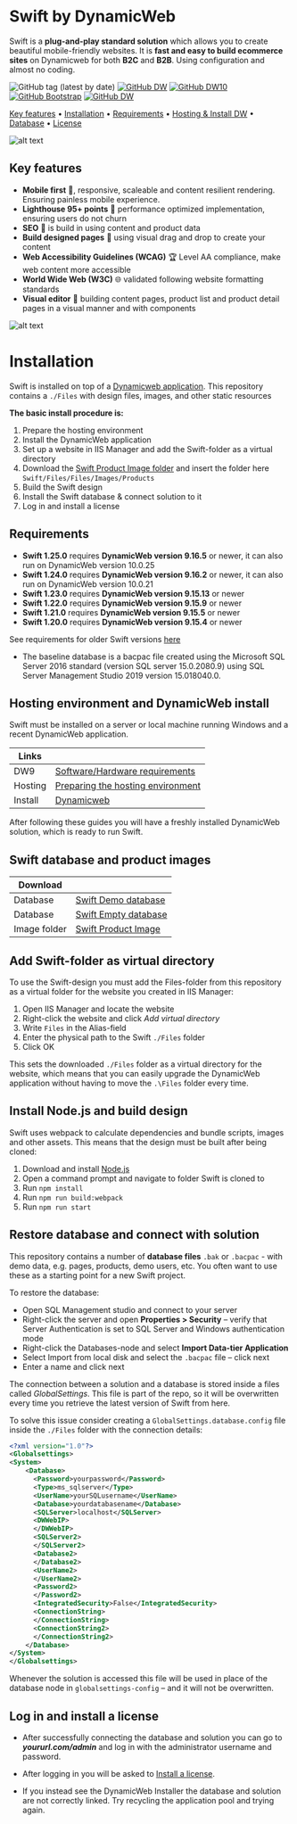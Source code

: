 
# Swift by DynamicWeb

Swift is a **plug-and-play standard solution** which allows you to create beautiful mobile-friendly  websites. It is **fast and easy to build ecommerce sites** on Dynamicweb for both **B2C** and **B2B**. Using configuration and almost no coding. 

![GitHub tag (latest by date)](https://img.shields.io/github/v/tag/dynamicweb/Swift?color=orange&label=Swift%20Release) [![GitHub DW](https://img.shields.io/badge/DynamicWeb9%20Release-v9.16.5-blue)](https://doc.dynamicweb.com/downloads/releases) [![GitHub DW10](https://img.shields.io/badge/DynamicWeb10%20Release-v10.0.25-darkblue)](https://doc.dynamicweb.com/Files/Images/Swift/Swift-dw10.png) [![GitHub Bootstrap](https://img.shields.io/badge/Bootstrap-v5.1.3-green)](https://getbootstrap.com/) [![GitHub DW](https://img.shields.io/badge/Swift-documentation-purple)](https://doc.dynamicweb.com/swift/setup-project) 

[Key features](#key-features) • [Installation](#installation) • [Requirements](#requirements) • [Hosting & Install DW](#hosting-environment-and-dynamicweb-install) • [Database](#swift-database-and-product-images) • [License](#log-in-and-install-a-license)

![alt text](https://doc.dynamicweb.com/Files/Images/Swift/Bikeshop.png)

## Key features 

* **Mobile first** :iphone:, responsive, scaleable and content resilient rendering. Ensuring painless mobile experience.
* **Lighthouse 95+ points** :100: performance optimized implementation, ensuring users do not churn
* **SEO** :pencil:  is build in using content and product data
*  **Build designed pages** :art: using visual drag and drop to create your content
* **Web Accessibility Guidelines (WCAG)** :trophy: Level AA compliance, make web content more accessible
* **World Wide Web (W3C)** :globe_with_meridians: validated following website formatting standards
* **Visual editor** :rainbow: building content pages, product list and product detail pages in a visual manner and with components 

![alt text](http://doc.dynamicweb.com//Files/Images/Swift/VE-clothes.gif)
# Installation

Swift is installed on top of a [Dynamicweb application](https://doc.dynamicweb.com/get-started/introduction).
This repository contains a `./Files` with design files, images, and other static resources

**The basic install procedure is:**

1. Prepare the hosting environment
2. Install the DynamicWeb application
3. Set up a website in IIS Manager and add the Swift-folder as a virtual directory
4. Download the [Swift Product Image folder](https://doc.dynamicweb.com/Files/Files/Releases/Swift/Swift-v1.19.0/Swift_20230629_DemoProductImages.zip "Download Swift Product Image folder") and insert the folder here `Swift/Files/Files/Images/Products`
5. Build the Swift design
6. Install the Swift database & connect solution to it
7. Log in and install a license

## Requirements

* **Swift 1.25.0** requires **DynamicWeb version 9.16.5** or newer, it can also run on DynamicWeb version 10.0.25
* **Swift 1.24.0** requires **DynamicWeb version 9.16.2** or newer, it can also run on DynamicWeb version 10.0.21
* **Swift 1.23.0** requires **DynamicWeb version 9.15.13** or newer
* **Swift 1.22.0** requires **DynamicWeb version 9.15.9** or newer
* **Swift 1.21.0** requires **DynamicWeb version 9.15.5** or newer
* **Swift 1.20.0** requires **DynamicWeb version 9.15.4** or newer

See requirements for older Swift versions [here](https://doc.dynamicweb.com/downloads/swift#sideNavTitle1-1)

* The baseline database is a bacpac file created using the Microsoft SQL Server 2016 standard (version SQL server 15.0.2080.9) using SQL Server Management Studio 2019 version 15.018040.0.


## Hosting environment and DynamicWeb install

Swift must be installed on a server or local machine running Windows and a recent DynamicWeb application.


| Links |      |
| ------ | ------ |
| DW9 | [Software/Hardware requirements ](https://doc.dynamicweb.com/get-started/introduction/requirements/requirements-dw9#2171) |
| Hosting | [Preparing the hosting environment](https://doc.dynamicweb.com/get-started/introduction/installation/hosting-environment "Preparing the hosting environment")|
| Install | [Dynamicweb](https://doc.dynamicweb.com/get-started/introduction/installation/installing-dynamicweb "Install Dynamicweb") |

After following these guides you will have a freshly installed DynamicWeb solution, which is ready to run Swift.

## Swift database and product images


| Download |      |
| ------ | ------ |
| Database | [Swift Demo database](https://doc.dynamicweb.com/Files/Files/Releases/Swift/Swift-v1.22.0/Swift_20230629_Database.zip "Download Swift database")|
| Database | [Swift Empty database](https://doc.dynamicweb.com/Files/Files/Releases/Swift/Swift-NoEcomData/Swift_NoEcomData_20230630_Database.zip "Download Swift Empty database, with No Ecom data")|
| Image folder | [Swift Product Image](https://doc.dynamicweb.com/Files/Files/Releases/Swift/Swift-v1.22.0/Swift_20230629_DemoProductImages.zip "Download Swift Product Image folder") |


## Add Swift-folder as virtual directory

To use the Swift-design you must add the Files-folder from this repository as a virtual folder for the website you created in IIS Manager:

1. Open IIS Manager and locate the website
2. Right-click the website and click *Add virtual directory*
3. Write `Files` in the Alias-field
4. Enter the physical path to the Swift `./Files` folder
5. Click OK

This sets the downloaded `./Files` folder as a virtual directory for the website, which means that you can easily upgrade the DynamicWeb application without having to move the `.\Files` folder every time.

## Install Node.js and build design

Swift uses webpack to calculate dependencies and bundle scripts, images and other assets. This means that the design must be built after being cloned:

1. Download and install [Node.js](https://nodejs.org/en/)
2. Open a command prompt and navigate to folder Swift is cloned to
3. Run `npm install`
4. Run `npm run build:webpack`
5. Run `npm run start`

## Restore database and connect with solution

This repository contains a number of **database files**  `.bak` or `.bacpac` - with demo data, e.g. pages, products, demo users, etc.  You often want to use these as a starting point for a new Swift project.

To restore the database:

* Open SQL Management studio and connect to your server
* Right-click the server and open **Properties > Security** – verify that Server Authentication is set to SQL Server and Windows authentication mode
* Right-click the Databases-node and select **Import Data-tier Application**
* Select Import from local disk and select the `.bacpac` file – click next
* Enter a name and click next

The connection between a solution and a database is stored inside a files called *GlobalSettings*. This file is part of the repo, so it will be overwritten every time you retrieve the latest version of Swift from here.

To solve this issue consider creating a `GlobalSettings.database.config` file inside the `./Files` folder with the connection details:

```xml
<?xml version="1.0"?>
<Globalsettings>
<System>
    <Database>
      <Password>yourpassword</Password>
      <Type>ms_sqlserver</Type>
      <UserName>yourSQLusername</UserName>
      <Database>yourdatabasename</Database>
      <SQLServer>localhost</SQLServer>
      <DWWebIP>
      </DWWebIP>
      <SQLServer2>
      </SQLServer2>
      <Database2>
      </Database2>
      <UserName2>
      </UserName2>
      <Password2>
      </Password2>
      <IntegratedSecurity>False</IntegratedSecurity>
      <ConnectionString>
      </ConnectionString>
      <ConnectionString2>
      </ConnectionString2>
    </Database>
</System>
</Globalsettings>
```

Whenever the solution is accessed this file will be used in place of the database node in `globalsettings-config` – and it will not be overwritten.

## Log in and install a license

* After successfully connecting the database and solution you can go to ***yoururl.com/admin*** and log in with the administrator username and password.

* After logging in you will be asked to [Install a license](https://doc.dynamicweb.com/get-started/introduction/installation/installing-a-license "Install a license").  

* If you instead see the DynamicWeb Installer the database and solution are not correctly linked. Try recycling the application pool and trying again.
